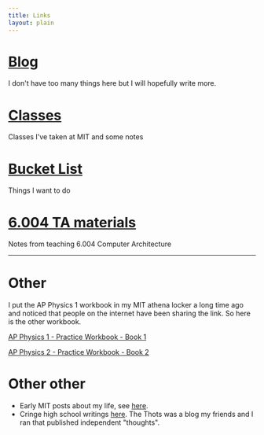 ```yaml
---
title: Links
layout: plain
---
```


# [Blog](/blog)

I don't have too many things here but I will hopefully write more.

# [Classes](/classes)

Classes I've taken at MIT and some notes

# [Bucket List](/bucketlist)

Things I want to do

# [6.004 TA materials](/sixdouble4)

Notes from teaching 6.004 Computer Architecture

<hr />

# Other

I put the AP Physics 1 workbook in my MIT athena locker a long time ago and noticed that people on the internet have been sharing the link. So here is the other workbook.

[AP Physics 1 - Practice Workbook - Book 1](http://web.mit.edu/~yczeng/Public/WORKBOOK%201%20FULL.pdf)

[AP Physics 2 - Practice Workbook - Book 2](http://web.mit.edu/~yczeng/Public/AP%202%20workbook.pdf)

# Other other

- Early MIT posts about my life, see [here](https://catherinezeng.blogspot.com/).
- Cringe high school writings [here](http://thethots.mit.edu/). The Thots was a blog my friends and I ran that published independent "thoughts".
